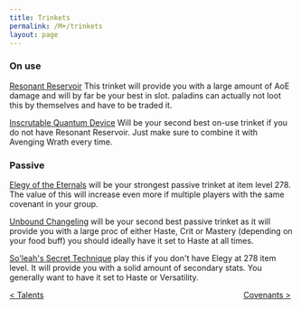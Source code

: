 ```yaml
---
title: Trinkets
permalink: /M+/trinkets
layout: page
---
```



### On use

[Resonant Reservoir](https://www.wowhead.com/item=188272/resonant-reservoir) This trinket will provide you with a large amount of AoE damage and will by far be your best in slot. paladins can actually not loot this by themselves and have to be traded it.

[Inscrutable Quantum Device](https://www.wowhead.com/item=179350/inscrutable-quantum-device?bonus=6805:1472) Will be your second best on-use trinket if you do not have Resonant Reservoir. Just make sure to combine it with Avenging Wrath every time.

### Passive

[Elegy of the Eternals](https://ptr.wowhead.com/item=188270/elegy-of-the-eternals?bonus=6805) will be your strongest passive trinket at item level 278. The value of this will increase even more if multiple players with the same covenant in your group.

[Unbound Changeling](https://www.wowhead.com/item=178708/unbound-changeling?bonus=6805:1472)
will be your second best passive trinket as it will provide you with a large proc of either Haste, Crit or Mastery (depending on your food buff) you should ideally have it set to Haste at all times.

[So'leah's Secret Technique](https://www.wowhead.com/item=185818/soleahs-secret-technique?bonus=6805) play this if you don't have Elegy at 278 item level. It will provide you with a solid amount of secondary stats. You generally want to have it set to Haste or Versatility.

<div>
<div style="text-align:left;display: inline-block;width: 49%;">
<a href="/M+/talents"> < Talents</a>
</div>
<div style="text-align:right;display: inline-block;width: 49%;">
<a href="/M+/covenants"> Covenants ></a>
</div>
</div>
